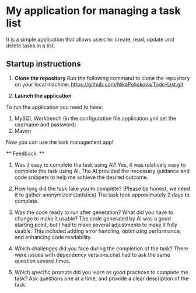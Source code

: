 # My application for managing a task list

It is a simple application that allows users to:
create, read, update and delete tasks in a list.

## Startup instructions

1. **Clone the repository**
   Run the following command to clone the repository on your local machine:
   https://github.com/NikaPoliukova/Todo-List.git

2. **Launch the application**

To run the application you need to have:

1. MySQL Workbench
   (in the configuration file application.yml set the username and password)
2. Maven

Now you can use the task management app!

** Feedback: **

1. Was it easy to complete the task using AI?
   Yes, it was relatively easy to complete the task using AI. The AI provided the necessary guidance and code snippets
   to help me achieve the desired outcome.

2. How long did the task take you to complete? (Please be honest, we need it to gather anonymized statistics)
   The task took approximately 2 days to complete.

3. Was the code ready to run after generation? What did you have to change to make it usable?
   The code generated by AI was a good starting point, but I had to make several adjustments to make it fully usable.
   This
   included adding error handling, optimizing performance, and enhancing code readability.

4. Which challenges did you face during the completion of the task?
   There were issues with dependency versions,chat had to ask the same question several times.

5. Which specific prompts did you learn as good practices to complete the task?
   Ask questions one at a time, and provide a clear description of the task.

